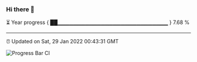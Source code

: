 ### Hi there 👋

⏳ Year progress { ██▁▁▁▁▁▁▁▁▁▁▁▁▁▁▁▁▁▁▁▁▁▁▁▁▁▁▁▁ } 7.68 %

---

⏰ Updated on Sat, 29 Jan 2022 00:43:31 GMT

![Progress Bar CI](https://github.com/liununu/liununu/workflows/Progress%20Bar%20CI/badge.svg)
